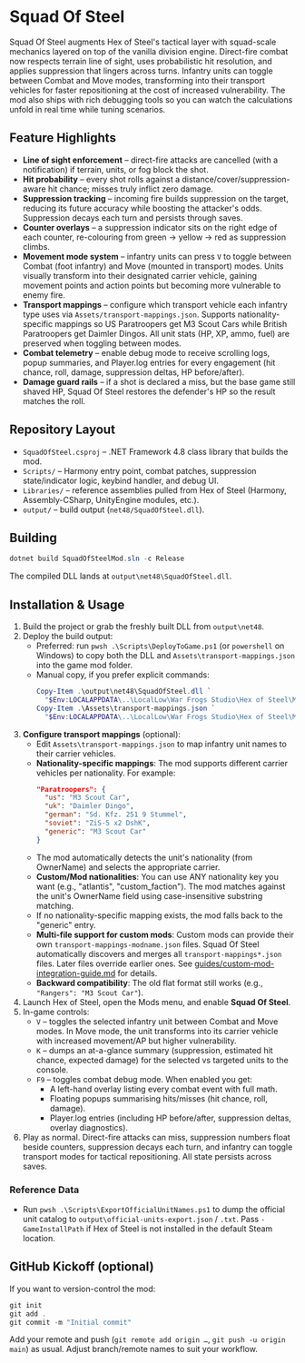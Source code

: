 # Squad Of Steel

Squad Of Steel augments Hex of Steel's tactical layer with squad-scale mechanics layered on top of the vanilla division engine. Direct-fire combat now respects terrain line of sight, uses probabilistic hit resolution, and applies suppression that lingers across turns. Infantry units can toggle between Combat and Move modes, transforming into their transport vehicles for faster repositioning at the cost of increased vulnerability. The mod also ships with rich debugging tools so you can watch the calculations unfold in real time while tuning scenarios.

## Feature Highlights

- **Line of sight enforcement** – direct-fire attacks are cancelled (with a notification) if terrain, units, or fog block the shot.
- **Hit probability** – every shot rolls against a distance/cover/suppression-aware hit chance; misses truly inflict zero damage.
- **Suppression tracking** – incoming fire builds suppression on the target, reducing its future accuracy while boosting the attacker's odds. Suppression decays each turn and persists through saves.
- **Counter overlays** – a suppression indicator sits on the right edge of each counter, re-colouring from green → yellow → red as suppression climbs.
- **Movement mode system** – infantry units can press `V` to toggle between Combat (foot infantry) and Move (mounted in transport) modes. Units visually transform into their designated carrier vehicle, gaining movement points and action points but becoming more vulnerable to enemy fire.
- **Transport mappings** – configure which transport vehicle each infantry type uses via `Assets/transport-mappings.json`. Supports nationality-specific mappings so US Paratroopers get M3 Scout Cars while British Paratroopers get Daimler Dingos. All unit stats (HP, XP, ammo, fuel) are preserved when toggling between modes.
- **Combat telemetry** – enable debug mode to receive scrolling logs, popup summaries, and Player.log entries for every engagement (hit chance, roll, damage, suppression deltas, HP before/after).
- **Damage guard rails** – if a shot is declared a miss, but the base game still shaved HP, Squad Of Steel restores the defender's HP so the result matches the roll.

## Repository Layout

- `SquadOfSteel.csproj` – .NET Framework 4.8 class library that builds the mod.
- `Scripts/` – Harmony entry point, combat patches, suppression state/indicator logic, keybind handler, and debug UI.
- `Libraries/` – reference assemblies pulled from Hex of Steel (Harmony, Assembly-CSharp, UnityEngine modules, etc.).
- `output/` – build output (`net48/SquadOfSteel.dll`).

## Building

```powershell
dotnet build SquadOfSteelMod.sln -c Release
```

The compiled DLL lands at `output\net48\SquadOfSteel.dll`.

## Installation & Usage

1. Build the project or grab the freshly built DLL from `output\net48`.
2. Deploy the build output:
   - Preferred: run `pwsh .\Scripts\DeployToGame.ps1` (or `powershell` on Windows) to copy both the DLL and `Assets\transport-mappings.json` into the game mod folder.
   - Manual copy, if you prefer explicit commands:
     ```powershell
     Copy-Item .\output\net48\SquadOfSteel.dll `
       "$Env:LOCALAPPDATA\..\LocalLow\War Frogs Studio\Hex of Steel\MODS\Squad Of Steel\Libraries\SquadOfSteel.dll" -Force
     Copy-Item .\Assets\transport-mappings.json `
       "$Env:LOCALAPPDATA\..\LocalLow\War Frogs Studio\Hex of Steel\MODS\Squad Of Steel\Libraries\transport-mappings.json" -Force
     ```
3. **Configure transport mappings** (optional):
   - Edit `Assets\transport-mappings.json` to map infantry unit names to their carrier vehicles.
   - **Nationality-specific mappings**: The mod supports different carrier vehicles per nationality. For example:
     ```json
     "Paratroopers": {
       "us": "M3 Scout Car",
       "uk": "Daimler Dingo",
       "german": "Sd. Kfz. 251 9 Stummel",
       "soviet": "ZiS-5 x2 DshK",
       "generic": "M3 Scout Car"
     }
     ```
   - The mod automatically detects the unit's nationality (from OwnerName) and selects the appropriate carrier.
   - **Custom/Mod nationalities**: You can use ANY nationality key you want (e.g., "atlantis", "custom_faction"). The mod matches against the unit's OwnerName field using case-insensitive substring matching.
   - If no nationality-specific mapping exists, the mod falls back to the "generic" entry.
   - **Multi-file support for custom mods**: Custom mods can provide their own `transport-mappings-modname.json` files. Squad Of Steel automatically discovers and merges all `transport-mappings*.json` files. Later files override earlier ones. See [guides/custom-mod-integration-guide.md](guides/custom-mod-integration-guide.md) for details.
   - **Backward compatibility**: The old flat format still works (e.g., `"Rangers": "M3 Scout Car"`).
4. Launch Hex of Steel, open the Mods menu, and enable **Squad Of Steel**.
5. In-game controls:
   - `V` – toggles the selected infantry unit between Combat and Move modes. In Move mode, the unit transforms into its carrier vehicle with increased movement/AP but higher vulnerability.
   - `K` – dumps an at-a-glance summary (suppression, estimated hit chance, expected damage) for the selected vs targeted units to the console.
   - `F9` – toggles combat debug mode. When enabled you get:
     - A left-hand overlay listing every combat event with full math.
     - Floating popups summarising hits/misses (hit chance, roll, damage).
     - Player.log entries (including HP before/after, suppression deltas, overlay diagnostics).
6. Play as normal. Direct-fire attacks can miss, suppression numbers float beside counters, suppression decays each turn, and infantry can toggle transport modes for tactical repositioning. All state persists across saves.

### Reference Data

- Run `pwsh .\Scripts\ExportOfficialUnitNames.ps1` to dump the official unit catalog to `output\official-units-export.json` / `.txt`. Pass `-GameInstallPath` if Hex of Steel is not installed in the default Steam location.

## GitHub Kickoff (optional)

If you want to version-control the mod:

```powershell
git init
git add .
git commit -m "Initial commit"
```

Add your remote and push (`git remote add origin …`, `git push -u origin main`) as usual. Adjust branch/remote names to suit your workflow.
